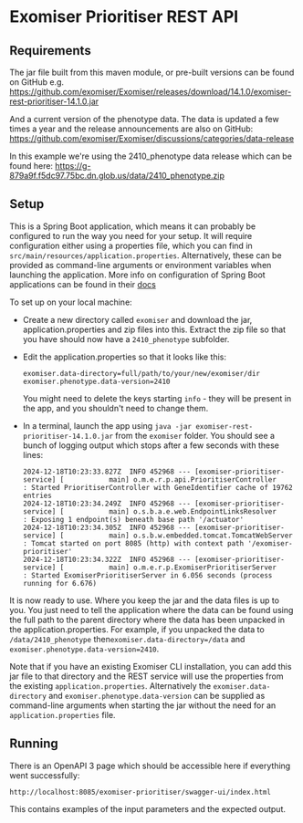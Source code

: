 Exomiser Prioritiser REST API
===

Requirements
--
The jar file built from this maven module, or pre-built versions can be found on GitHub e.g.
https://github.com/exomiser/Exomiser/releases/download/14.1.0/exomiser-rest-prioritiser-14.1.0.jar

And a current version of the phenotype data. The data is updated a few times a year and the release announcements are
also on GitHub: https://github.com/exomiser/Exomiser/discussions/categories/data-release

In this example we're using the 2410_phenotype data release which can be found here:
https://g-879a9f.f5dc97.75bc.dn.glob.us/data/2410_phenotype.zip


Setup
--
This is a Spring Boot application, which means it can probably be configured to run the way you need for your setup. It
will require configuration either using a properties file, which you can find in
`src/main/resources/application.properties`. Alternatively, these can be provided as command-line arguments or environment
variables when launching the application. More info on configuration of Spring Boot applications can be found in their
[docs](https://docs.spring.io/spring-boot/reference/features/external-config.html#features.external-config.files)

To set up on your local machine:
-  Create a new directory called `exomiser` and download the jar, application.properties and zip files into this. Extract
   the zip file so that you have should now have a `2410_phenotype` subfolder.

- Edit the application.properties so that it looks like this:
  ```
  exomiser.data-directory=full/path/to/your/new/exomiser/dir
  exomiser.phenotype.data-version=2410
  ```
  You might need to delete the keys starting `info` - they will be present in the app, and you shouldn't need to change them.

- In a terminal, launch the app using `java -jar exomiser-rest-prioritiser-14.1.0.jar` from the `exomiser` folder. You
  should see a bunch of logging output which stops after a few seconds with these lines:
    ```
    2024-12-18T10:23:33.827Z  INFO 452968 --- [exomiser-prioritiser-service] [           main] o.m.e.r.p.api.PrioritiserController      : Started PrioritiserController with GeneIdentifier cache of 19762 entries
    2024-12-18T10:23:34.249Z  INFO 452968 --- [exomiser-prioritiser-service] [           main] o.s.b.a.e.web.EndpointLinksResolver      : Exposing 1 endpoint(s) beneath base path '/actuator'
    2024-12-18T10:23:34.305Z  INFO 452968 --- [exomiser-prioritiser-service] [           main] o.s.b.w.embedded.tomcat.TomcatWebServer  : Tomcat started on port 8085 (http) with context path '/exomiser-prioritiser'
    2024-12-18T10:23:34.322Z  INFO 452968 --- [exomiser-prioritiser-service] [           main] o.m.e.r.p.ExomiserPrioritiserServer      : Started ExomiserPrioritiserServer in 6.056 seconds (process running for 6.676)
    ```

It is now ready to use. Where you keep the jar and the data files is up to you. You just need to tell the application
where the data can be found using the full path to the parent directory where the data has been unpacked in the
application.properties. For example, if you unpacked the data to `/data/2410_phenotype` then`exomiser.data-directory=/data`
and `exomiser.phenotype.data-version=2410`.

Note that if you have an existing Exomiser CLI installation, you can add this jar file to that directory and the REST
service will use the properties from the existing `application.properties`. Alternatively the `exomiser.data-directory`
and `exomiser.phenotype.data-version` can be supplied as command-line arguments when starting the jar without the need
for an `application.properties` file.


Running
---
There is an OpenAPI 3 page which should be accessible here if everything went successfully:

```shell
http://localhost:8085/exomiser-prioritiser/swagger-ui/index.html
```

This contains examples of the input parameters and the expected output.